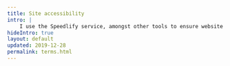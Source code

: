 ```yaml
---
title: Site accessibility
intro: |
    I use the Speedlify service, amongst other tools to ensure website code remains accessible.
hideIntro: true
layout: default
updated: 2019-12-28
permalink: terms.html
---
```


